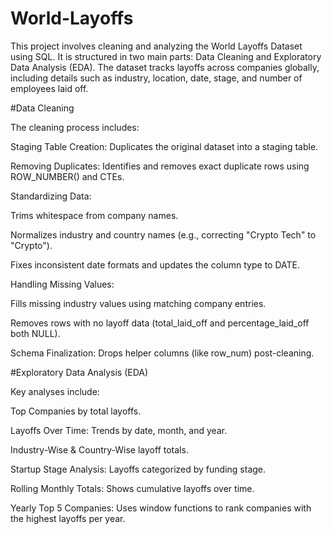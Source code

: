 # World-Layoffs

This project involves cleaning and analyzing the World Layoffs Dataset using SQL. It is structured in two main parts: Data Cleaning and Exploratory Data Analysis (EDA). The dataset tracks layoffs across companies globally, including details such as industry, location, date, stage, and number of employees laid off.

#Data Cleaning

The cleaning process includes:

Staging Table Creation: Duplicates the original dataset into a staging table.

Removing Duplicates: Identifies and removes exact duplicate rows using ROW_NUMBER() and CTEs.

Standardizing Data:

Trims whitespace from company names.

Normalizes industry and country names (e.g., correcting "Crypto Tech" to "Crypto").

Fixes inconsistent date formats and updates the column type to DATE.

Handling Missing Values:

Fills missing industry values using matching company entries.

Removes rows with no layoff data (total_laid_off and percentage_laid_off both NULL).

Schema Finalization: Drops helper columns (like row_num) post-cleaning.


#Exploratory Data Analysis (EDA)

Key analyses include:

Top Companies by total layoffs.

Layoffs Over Time: Trends by date, month, and year.

Industry-Wise & Country-Wise layoff totals.

Startup Stage Analysis: Layoffs categorized by funding stage.

Rolling Monthly Totals: Shows cumulative layoffs over time.

Yearly Top 5 Companies: Uses window functions to rank companies with the highest layoffs per year.


